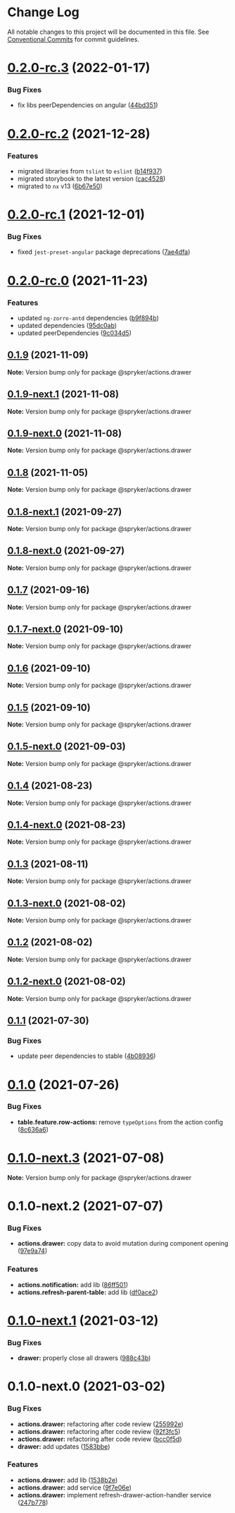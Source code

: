 # Change Log

All notable changes to this project will be documented in this file.
See [Conventional Commits](https://conventionalcommits.org) for commit guidelines.

# [0.2.0-rc.3](https://github.com/spryker/ui-components/compare/@spryker/actions.drawer@0.2.0-rc.2...@spryker/actions.drawer@0.2.0-rc.3) (2022-01-17)


### Bug Fixes

* fix libs peerDependencies on angular ([44bd351](https://github.com/spryker/ui-components/commit/44bd35192446358fa03f6523a04725763248e7fb))





# [0.2.0-rc.2](https://github.com/spryker/ui-components/compare/@spryker/actions.drawer@0.2.0-rc.1...@spryker/actions.drawer@0.2.0-rc.2) (2021-12-28)


### Features

* migrated libraries from `tslint` to `eslint` ([b14f937](https://github.com/spryker/ui-components/commit/b14f937bfd7803341e6626dd491484aa4d9b1344))
* migrated storybook to the latest version ([cac4528](https://github.com/spryker/ui-components/commit/cac45288f9644fc20c4cff6b4a658a74130fbe2e))
* migrated to `nx` v13 ([6b67e50](https://github.com/spryker/ui-components/commit/6b67e504a2ff8e8a840f70e12aae056c31698b47))





# [0.2.0-rc.1](https://github.com/spryker/ui-components/compare/@spryker/actions.drawer@0.2.0-rc.0...@spryker/actions.drawer@0.2.0-rc.1) (2021-12-01)


### Bug Fixes

* fixed `jest-preset-angular` package deprecations ([7ae4dfa](https://github.com/spryker/ui-components/commit/7ae4dfa3e60b243490e2ccc50db4f2ffee0b8ab9))





# [0.2.0-rc.0](https://github.com/spryker/ui-components/compare/@spryker/actions.drawer@0.1.8-next.1...@spryker/actions.drawer@0.2.0-rc.0) (2021-11-23)


### Features

* updated `ng-zorro-antd` dependencies ([b9f894b](https://github.com/spryker/ui-components/commit/b9f894b5c6dd3e469bc8e0f01e251bb29e20e92d))
* updated dependencies ([95dc0ab](https://github.com/spryker/ui-components/commit/95dc0ab04dd4612dc2476ed2b487aee7c7304497))
* updated peerDependencies ([9c034d5](https://github.com/spryker/ui-components/commit/9c034d5d972cbeb9fd90135dd901521b9877247e))





## [0.1.9](https://github.com/spryker/ui-components/compare/@spryker/actions.drawer@0.1.9-next.1...@spryker/actions.drawer@0.1.9) (2021-11-09)

**Note:** Version bump only for package @spryker/actions.drawer





## [0.1.9-next.1](https://github.com/spryker/ui-components/compare/@spryker/actions.drawer@0.1.8...@spryker/actions.drawer@0.1.9-next.1) (2021-11-08)

**Note:** Version bump only for package @spryker/actions.drawer





## [0.1.9-next.0](https://github.com/spryker/zed-gui/compare/@spryker/actions.drawer@0.1.8-next.1...@spryker/actions.drawer@0.1.9-next.0) (2021-11-08)

**Note:** Version bump only for package @spryker/actions.drawer





## [0.1.8](https://github.com/spryker/ui-components/compare/@spryker/actions.drawer@0.1.8-next.1...@spryker/actions.drawer@0.1.8) (2021-11-05)

**Note:** Version bump only for package @spryker/actions.drawer





## [0.1.8-next.1](https://github.com/spryker/ui-components/compare/@spryker/actions.drawer@0.1.7...@spryker/actions.drawer@0.1.8-next.1) (2021-09-27)

**Note:** Version bump only for package @spryker/actions.drawer





## [0.1.8-next.0](https://github.com/spryker/zed-gui/compare/@spryker/actions.drawer@0.1.4...@spryker/actions.drawer@0.1.8-next.0) (2021-09-27)

**Note:** Version bump only for package @spryker/actions.drawer





## [0.1.7](https://github.com/spryker/ui-components/compare/@spryker/actions.drawer@0.1.7-next.0...@spryker/actions.drawer@0.1.7) (2021-09-16)

**Note:** Version bump only for package @spryker/actions.drawer





## [0.1.7-next.0](https://github.com/spryker/ui-components/compare/@spryker/actions.drawer@0.1.6...@spryker/actions.drawer@0.1.7-next.0) (2021-09-10)

**Note:** Version bump only for package @spryker/actions.drawer





## [0.1.6](https://github.com/spryker/ui-components/compare/@spryker/actions.drawer@0.1.5-next.0...@spryker/actions.drawer@0.1.6) (2021-09-10)

**Note:** Version bump only for package @spryker/actions.drawer





## [0.1.5](https://github.com/spryker/ui-components/compare/@spryker/actions.drawer@0.1.5-next.0...@spryker/actions.drawer@0.1.5) (2021-09-10)

**Note:** Version bump only for package @spryker/actions.drawer





## [0.1.5-next.0](https://github.com/spryker/ui-components/compare/@spryker/actions.drawer@0.1.4...@spryker/actions.drawer@0.1.5-next.0) (2021-09-03)

**Note:** Version bump only for package @spryker/actions.drawer





## [0.1.4](https://github.com/spryker/ui-components/compare/@spryker/actions.drawer@0.1.4-next.0...@spryker/actions.drawer@0.1.4) (2021-08-23)

**Note:** Version bump only for package @spryker/actions.drawer





## [0.1.4-next.0](https://github.com/spryker/ui-components/compare/@spryker/actions.drawer@0.1.3...@spryker/actions.drawer@0.1.4-next.0) (2021-08-23)

**Note:** Version bump only for package @spryker/actions.drawer





## [0.1.3](https://github.com/spryker/ui-components/compare/@spryker/actions.drawer@0.1.3-next.0...@spryker/actions.drawer@0.1.3) (2021-08-11)

**Note:** Version bump only for package @spryker/actions.drawer





## [0.1.3-next.0](https://github.com/spryker/ui-components/compare/@spryker/actions.drawer@0.1.2...@spryker/actions.drawer@0.1.3-next.0) (2021-08-02)

**Note:** Version bump only for package @spryker/actions.drawer





## [0.1.2](https://github.com/spryker/ui-components/compare/@spryker/actions.drawer@0.1.2-next.0...@spryker/actions.drawer@0.1.2) (2021-08-02)

**Note:** Version bump only for package @spryker/actions.drawer





## [0.1.2-next.0](https://github.com/spryker/ui-components/compare/@spryker/actions.drawer@0.1.1...@spryker/actions.drawer@0.1.2-next.0) (2021-08-02)

**Note:** Version bump only for package @spryker/actions.drawer





## [0.1.1](https://github.com/spryker/ui-components/compare/@spryker/actions.drawer@0.1.0...@spryker/actions.drawer@0.1.1) (2021-07-30)


### Bug Fixes

* update peer dependencies to stable ([4b08936](https://github.com/spryker/ui-components/commit/4b0893691360cf4bd66935aed24873266c98c4e4))





# [0.1.0](https://github.com/spryker/ui-components/compare/@spryker/actions.drawer@0.1.0-next.3...@spryker/actions.drawer@0.1.0) (2021-07-26)


### Bug Fixes

* **table.feature.row-actions:** remove `typeOptions` from the action config ([8c636a6](https://github.com/spryker/ui-components/commit/8c636a6aaa0a79f64f7b057c9c3a60baf601a47d))





# [0.1.0-next.3](https://github.com/spryker/ui-components/compare/@spryker/actions.drawer@0.1.0-next.2...@spryker/actions.drawer@0.1.0-next.3) (2021-07-08)

**Note:** Version bump only for package @spryker/actions.drawer





# 0.1.0-next.2 (2021-07-07)


### Bug Fixes

* **actions.drawer:** copy data to avoid mutation during component opening ([97e9a74](https://github.com/spryker/ui-components/commit/97e9a7455a010e54944ce8f441a91fb99c06dedf))


### Features

* **actions.notification:** add lib ([86ff501](https://github.com/spryker/ui-components/commit/86ff501ca685fb2cfaa950488ef9176adf4b0c74))
* **actions.refresh-parent-table:** add lib ([df0ace2](https://github.com/spryker/ui-components/commit/df0ace22321f1f813a35bcb3a48fd4ee8bbc1c0a))





# [0.1.0-next.1](https://github.com/spryker/ui-components/compare/@spryker/actions.drawer@0.1.0-next.0...@spryker/actions.drawer@0.1.0-next.1) (2021-03-12)


### Bug Fixes

* **drawer:** properly close all drawers ([988c43b](https://github.com/spryker/ui-components/commit/988c43bb850b0bd9625c9db8f9d03d33aae3e9d0))





# 0.1.0-next.0 (2021-03-02)


### Bug Fixes

* **actions.drawer:** refactoring after code review ([255992e](https://github.com/spryker/ui-components/commit/255992ea24cd5927506814ca83a671eb7d8abe4e))
* **actions.drawer:** refactoring after code review ([92f3fc5](https://github.com/spryker/ui-components/commit/92f3fc5125960173fb3418cc9861430e4f5016c5))
* **actions.drawer:** refactoring after code review ([bcc0f5d](https://github.com/spryker/ui-components/commit/bcc0f5d1a1afcad4b07623e1a39694cad8448281))
* **drawer:** add updates ([1583bbe](https://github.com/spryker/ui-components/commit/1583bbe509770f0659d4cc5b01b3432c23651f41))


### Features

* **actions.drawer:** add lib ([1538b2e](https://github.com/spryker/ui-components/commit/1538b2e76e83cbeef2c1304a0f7db0f51a637f5c))
* **actions.drawer:** add service ([9f7e06e](https://github.com/spryker/ui-components/commit/9f7e06e23550b8703705d8f96f3234d5c56a96b7))
* **actions.drawer:** implement refresh-drawer-action-handler service ([247b778](https://github.com/spryker/ui-components/commit/247b7781ada7e766faa4fe61c5f579b52ea63267))
